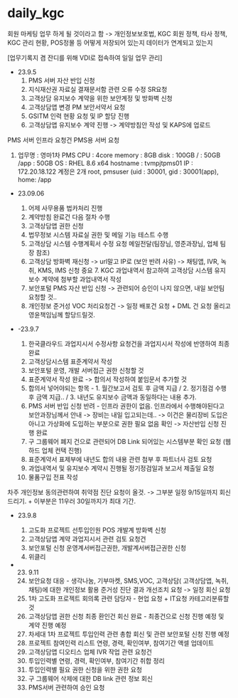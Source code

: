 # daily_kgc
회원 마케팅 업무 하게 될 것이라고 함
-> 개인정보보호법, KGC 회원 정책, 타사 정책, KGC 관리 현황, POS정몰 등 어떻게 저장되어 있는지 데이터가 연계되고 있는지


[업무기록지 겸 잔디를 위해 VDI로 접속하여 일일 업무 관리]

- 23.9.5
  1. PMS 서버 자산 반입 신청
  2. 지식재산권 자료실 결재문서함 관련 오류 수정 SR요청
  3. 고객상담 유지보수 계약을 위한 보안계정 및 방화벽 신청
  4. 고객상담앱 변경 PM 보안서약서 요청
  5. GSITM 인력 현황 요청 및 IP 할당 진행
  6. 고객상담앱 유지보수 계약 진행 -> 계약방침안 작성 및 KAPS에 업로드 
 
PMS 서버 인프라 요청건
PMS용 서버 요청
1. 업무명 : 영마1차 PMS
   CPU : 4core
   memory : 8GB
   disk : 100GB
   / : 50GB
   /app : 50GB
    OS : RHEL 8.6 x64
   hostname : tvmpjtpms01
   IP : 172.20.18.122
   계정은 2개 root, pmsuser (uid : 30001, gid : 30001(app), home: /app
 


  - 23.09.06
    1. 어제 사무용품 법카처리 진행
    2. 계약방침 완료건 다음 절차 수행
    3. 고객상담앱 권한 신청
    4. 법무정보 시스템 자료실 권한 및 메일 기능 테스트 수행
    5. 고객상담 시스템 수행계획서 수정 요청 메일전달(팀장님, 영준과장님, 업체 팀장 참조)
    6. 고객상담 방화벽 재신청 -> url말고 IP로 (보안 반려 사유) -> 채팅앱, IVR, 녹취, KMS, IMS 신청
   중요 7. KGC 과업내역서 참고하여 고객상담 시스템 유지보수 계약에 첨부할 과업내역서 작성
    8. 보안포털 PMS 자산 반입 신청 -> 관련되어 승인이 나지 않으면, 내일 보안팀 요청할 것..
    9. 개인정보 준거성 VOC 처리요청건 -> 일정 배포건 요청 + DML 건 요청 올리고 영윤책임님께 할당드릴것.
   
  - -23.9.7
    1. 한국클라우드 과업지시서 수정사항 요청건을 과업지시서 작성에 반영하여 최종 완료
    2. 고객상담시스템 표준계약서 작성
    3. 보안포털 운영, 개발 서버접근 권한 신청할 것
    4. 표준계약서 작성 완료 -> 합의서 작성하여 붙임문서 추가할 것
    5. 합의서 넣어야되는 항목 - 1. 월간보고서 검토 후 금액 지급 / 2. 정기점검 수행 후 금액 지급.. / 3. 내년도 유지보수 금액과 동일하다는 내용 추가.
    6. PMS 서버 반입 신청 반려 - 인프라 권한이 없음. 인프라에서 수행해야된다고 보안과장님께서 안내 -> 장비는 내일 입고되는데.. -> 이건은 물리장비 도입은 아니고 가상화에 도입하는 부분으로 권한 필요 없음 확인 -> 자산반입 신청 진행 완료
    7. 구 그룹웨어 폐지 건으로 관련되어 DB Link 되어있는 시스템부분 확인 요청 (웹하드 업체 컨택 진행)
    8. 표준계약서 표제부에 내년도 합의 내용 관련 첨부 후 파트너사 검토 요청
    9. 과업내역서 및 유지보수 계약시 진행될 정기정검일과 보고서 제출일 요청
    10. 물품구입 전표 작성
       

차주 개인정보 동의관련하여 취약점 진단 요청이 올것. -> 그부분 일정 9/15일까지 회신드리기. + 이부분은 11우러 30일까지가 최대 기간.

- 23.9.8
  1. 고도화 프로젝트 선투입인원 POS 개발계 방화벽 신청
  2. 고객상담앱 계약 과업지시서 관련 검토 요청건
  3. 보안포털 신청 운영계서버접근권한, 개발계서버접근권한 신청
  4. 위클리
 
- 23. 9.11
  1. 보안요청 대응 - 생각나눔, 기부마켓, SMS,VOC, 고객상담( 고객상담앱, 녹취, 채팅)에 대한 개인정보 활용 준거성 진단 결과 개선조치 요청 -> 일정 회신 요청
  2. 1차 고도화 프로젝트 회의록 관련 담당자 - 현업 요청 + IT요청 카테고리분류할 것
  3. 고객상담앱 권한 신청 최종 환인건 회신 완료 - 최종건으로 신청 진행 예정 및 계약 진행 예정
  4. 차세대 1차 프로젝트 투입인력 관련 총합 회신 및 관련 보안포털 신청 진행 예정
  5. 프로젝트 참여인력 리스트 연령, 경력, 확인여부, 참여기간 액셀 업데이트
  6. 고객상담앱 디오티스 업체 IVR 작업 관련 요청건
  7. 투입인력별 연령, 경력, 확인여부, 참여기간 취합 정리
  8. 투입인력별 필요 권한 신청을 위한 권한 요청
  9. 구 그룹웨어 삭제에 대한 DB link 관련 정보 회신
  10. PMS서버 관련하여 승인 요청 
